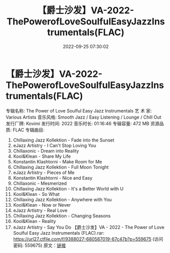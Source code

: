 ﻿---
title: 【爵士沙发】VA-2022-ThePowerofLoveSoulfulEasyJazzInstrumentals(FLAC)
date: 2022-09-25 07:30:02
categories: 古典音乐、新世纪、纯音雅乐
tags: 纯音雅乐
---
# 【爵士沙发】VA-2022-ThePowerofLoveSoulfulEasyJazzInstrumentals(FLAC)

专辑名称: The Power of Love Soulful Easy Jazz Instrumentals
艺 术 家: Various Artists
音乐风格: Smooth Jazz / Easy Listening / Lounge / Chill Out
发行厂牌: Kovimi
发行时间: 2022
音乐时长: 01:16:46
专辑容量: 472 MB
资源品质: FLAC
专辑曲目:
01. Chillaxing Jazz Kollektion - Fade into the Sunset
02. eJazz Artistry - I Can't Stop Loving You
03. Chillaxonic - Dream into Reality
04. Kool&Klean - Share My Life
05. Konstantin Klashtorni - Make Room for Me
06. Chillaxing Jazz Kollektion - Full Moon Tonight
07. eJazz Artistry - Pieces of Me
08. Konstantin Klashtorni - Nice and Easy
09. Chillaxonic - Mesmerized
10. Chillaxing Jazz Kollektion - It's a Better World with
U
11. Kool&Klean - So What
12. Chillaxing Jazz Kollektion - Anywhere with You
13. Kool&Klean - Now or Never
14. eJazz Artistry - Real Love
15. Chillaxing Jazz Kollektion - Changing Seasons
16. Kool&Klean - Reality
17. eJazz Artistry - Say You Do
【爵士沙发】VA - 2022 - The Power of Love
Soulful Easy Jazz Instrumentals (FLAC).rar: https://url27.ctfile.com/f/9388027-680587019-67c47b?p=559675
(访问密码: 559675)
原文：[链接](https://blog.sina.com.cn/s/blog_1647c7e7601030zkx.html)